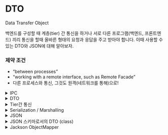# DTO

Data Transfer Object

백엔드를 구성할 때 계층(tier) 간 통신을 하거나 서로 다른 프로그램(백엔드, 프론트엔드) 끼리 통신을 할때 올바른 형태의 요청과 응답을 주고 받아야 합니다. 이때 사용할 수 있는 DTO와 JSON에 대해
알아보자.

### **제약 조건**

- “between processes”
- “working with a remote interface, such as Remote Facade”
- 다른 프로세스와 통신, 그것도 원격(네트워크를 통해)으로!

<details><summary>IPC</summary>

### **[IPC (Inter-Process Communication)](https://ko.wikipedia.org/wiki/프로세스_간_통신)**

- 서로 다른 프로세스, 거칠 게 이야기하면 서로 다른 프로그램이 서로 통신.
- B/E와 F/E로 Tier를 나누면 IPC가 필수적이다.
- IPC에서 쓸 수 있는 기술
    - File → 가장 기본적인 접근. 원격 환경에서 활용하기 어렵다.
    - Socket → 파일과 유사하게 읽고 쓸 수 있지만, 원격 환경에서도 활용할 수 있다.
        - HTTP 같은 고수준 프로토콜을 활용하면 어느 정도 정해진 틀이 있기 때문에 상대적으로 쉬워진다.
        - REST를 활용하면 RPC(SOAP의 일반적인 활용)가 아닌 Resource에 대한 CRUD로 정리해야 함.
    - Java에선 RPC를 위해 RMI(Remote Method Invocation)란 기술을 제공한다.
        - [RPC](https://ko.wikipedia.org/wiki/%EC%9B%90%EA%B2%A9_%ED%94%84%EB%A1%9C%EC%8B%9C%EC%A0%80_%ED%98%B8%EC%B6%9C)
        - [RMI](https://ko.wikipedia.org/wiki/자바_원격_함수_호출)

REST에선 표현을 다뤄야 하고, 이를 위해 데이터를 담는 것 외엔 사실상 아무 것도 하지 않아서 제대로 된 객체라고 볼 수 없는 (하지만 Java에선 어쩔 수 없이 class를 활용해서 쓸 수 밖에 없는) 특별한
객체를 사용하게 된다.

- [“무기력한 도메인 모델” 안티패턴](https://martinfowler.com/bliki/AnemicDomainModel.html)

</details>



<details><summary>DTO</summary>

DTO(DTO는 Data Transfer Object의 약자)는 일반적으로 데이터 전송을 목적으로 사용되는 객체입니다. 주로 데이터베이스와 애플리케이션 간의 데이터 교환에 사용됩니다. DTO는 데이터를 캡슐화하고
전송하는 데 필요한 필드를 포함하는 단순한 데이터 컨테이너 클래스입니다. DTO를 사용하는 이유는 데이터 전송의 효율성과 보안을 개선하는 데 도움이 됩니다.

일반적으로 DTO 클래스는 다음과 같은 특징을 갖습니다:

1. **필드 (Fields)**: DTO 클래스는 데이터를 저장하는 필드(멤버 변수)를 포함합니다. 이 필드는 전송하려는 데이터의 구조와 형식을 반영합니다.

2. **게터와 세터 (Getters and Setters)**: DTO 클래스는 각 필드에 접근하기 위한 게터(Getter)와 설정하기 위한 세터(Setter) 메서드를 가질 수 있습니다.

3. **직렬화 가능 (Serializable)**: DTO 객체는 직렬화(Serialization)를 지원하여 데이터를 이진 형식으로 변환하고 전송할 수 있어야 합니다.

4. **무엇을 나타내는지 명확한 이름**: DTO 클래스의 이름은 어떤 데이터를 나타내는지 명확해야 합니다. 예를 들어, "UserDTO"는 사용자 정보를 나타내는 DTO 클래스의 이름일 수 있습니다.

DTO는 주로 웹 서비스, RESTful API, 데이터베이스와의 상호작용, 클라이언트와 서버 간의 데이터 교환 등과 관련된 작업에서 사용됩니다. 이를 통해 데이터의 일관성과 보안을 유지하면서 데이터를 효과적으로
전송할 수 있습니다.

- 아주 단순하게 보면 setter와 getter로만 이뤄짐.
- JavaBeans에서 유래한 Java Bean 또는 그냥 Bean이라고 부르는 형태에 가까움(Spring Bean, POJO와 다름에 주의!).
    - [JavaBeans](https://ko.wikipedia.org/wiki/자바빈즈)
    - [Introduction to the Spring IoC Container and Beans](https://docs.spring.io/spring-framework/docs/6.0.x/reference/html/core.html#beans-introduction)
- 제대로 된 객체가 아니라 그냥 무기력한 데이터 덩어리. C/C++ 등에선 구조체(struct)로 구분할 수 있지만, Java에선 불가능. 최신 Java에선 record를 활용할 수 있지만, 오래된 Bean 관련
  라이브러리에선 지원하지 않음.

</details>
<details><summary>Tier간 통신</summary>

- F/E와 B/E 사이
    - DTO 자체를 그대로 전송할 수는 없고, 직렬화(마샬링)를 통해야 한다.
    - 어떤 직렬화 기술을 사용할 건지도 결정해야 함. → XML, JSON
- B/E와 DB 사이
    - 아주 옛날에는 Value Object를 DTO란 의미로 썼지만, 재빨리 Transfer Object라고 정정함. 아직도 한국의 오래된 SI 기업에서는 VO(Value Object)를 DTO란 의미로 사용(
      DAO와 VO를 쓰고 있다면 대부분 여기에 속함).
    - JPA를 지양하고 DDD를 따르는 사람 중 일부는 ORM(JPA, 하이버네이트)은 Active Record + DTO처럼 접근.
    - 아샬은 Kotlin과 Exposed를 쓸 때도 이렇게 접근함.

“Data Transfer”란 측면에 집중하면, “원격(remote)”이 아닌 경우에도 DTO를 사용할 수 있다.

</details>
<details><summary>Serialization / Marshalling</summary>

> [직렬화](https://ko.wikipedia.org/wiki/직렬화)
>

> [마샬링(컴퓨터 과학)](https://ko.wikipedia.org/wiki/마샬링_(컴퓨터_과학))
>

객체를 그 자체로 DB에 저장하거나 네트워크로 전송하는 건 불가능. 객체를 복구할 수 있도록 데이터화하는 게 필요함. 바이너리라면 Byte Stream, 텍스트라면 기계가 파싱할 수 있고 사람도 읽을 수 있는 형태를
사용. XML, JSON, YAML 같은 형식이 인기.

**직렬화**와 **마샬링**은 거의 같지만, Java에선 마샬링을 특수하게 다룸.

- 직렬화(Serialization): 역직렬화(Deserialization)를 통해 객체 또는 데이터의 복사본을 만들 수 있음.
- 마샬링(Marshalling): 직렬화와 같거나, 원격 객체로 복원할 수 있음. 원격 객체의 경우 메서드 호출은 RPC(또는 RMI)가 됨.

</details>
<details><summary>JSON</summary>

### JSON (JavaScript Object Notation)

> [JSON](https://en.wikipedia.org/wiki/JSON)
>

> [JSON 개요](https://www.json.org/json-ko.html)
>

> [JSON으로 작업하기](https://developer.mozilla.org/ko/docs/Learn/JavaScript/Objects/JSON)
>

JavaScript Good Parts로 유명한 Douglas Crockford가 만든 데이터 포맷. 사람이 읽기 쉽고, 기계도 해석 또는 생성하기 쉽다. 보안 문제만 없다면 JavaScript에서 그대로 사용하는
것도 가능하지만, 대부분 JSON.parse(역직렬화)와 JSON.stringify(직렬화)로 안전하게 사용한다.

JavaScript의 object는 기본적으로 key-value 쌍이다(심지어 Array도 제한된 key-value + length 관리에 불과함). Java는 Map이 이와 유사하지만, 스키마 관리 및 타입
안전성을 위해 DTO를 활용한다.

- 생성: DTO (Java 세계) → 변환기 → JSON 문자열
- 해석: JSON 문자열 → 변환기 → DTO (Java 세계)

Java에선 [Jackson](https://github.com/FasterXML/jackson)이란 도구가 유명하고, Spring Boot에서 Web 의존성을 추가하면 바로 사용할 수 있다(즉, 우리는 딱히 아무
것도 안 해도 된다).

변환할 때 getter 사용. @JsonProperty로 속성 이름(key) 지정 가능. 다른 객체(DTO)를 포함하고 있어도 됨.

</details>

<details><summary>JSON 스키마로서의 DTO (class)</summary>
DTO는 여러 곳에서 사용될 수 있고, 그 의미는 계속 확대됨. 예를 들어 Tier, 즉 Remote 통신이 아닌 상황인 Layer 사이나 내부 객체를 감춘 공개 인터페이스를 만들 때도 DTO를 활용. “데이터 전송”이기만 하면 딱히 틀리지 않다.

우리가 여기서 쓰는 건 JSON 스키마로서의 DTO. 이게 DTO의 전부라고 생각하지 말고, DTO를 쓰는 다양한 상황을 상상해 보자. 이는 “DTO 변환을 어디에서 해야 하나요?” 같은 질문과 연결된다.

</details>

<details><summary>Jackson ObjectMapper</summary>

Jackson ObjectMapper는 Java 객체와 JSON 데이터 간의 변환을 처리하는 Java 라이브러리입니다. 이 라이브러리는 JSON 데이터를 Java 객체로 변환하거나 Java 객체를 JSON 데이터로
변환하는 데 사용됩니다.

</details>